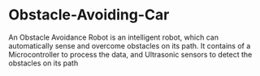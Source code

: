 # Obstacle-Avoiding-Car

An Obstacle Avoidance Robot is an intelligent robot, which can automatically sense and overcome obstacles on its path. It contains of a Microcontroller to process the data, and Ultrasonic sensors to detect the obstacles on its path
